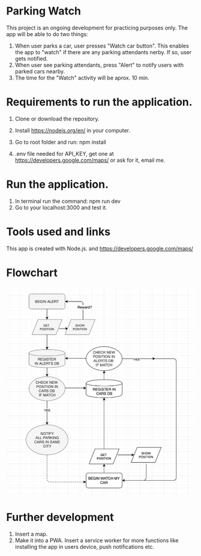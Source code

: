 # Parking Watch

This project is an ongoing development for practicing purposes only. 
The app will be able to do two things: 

1. When user parks a car, user presses "Watch car button". This enables the app to "watch" if there are any parking attendants nerby. If so, user gets notified. 
2. When user see parking attendants, press "Alert" to notify users with parked cars nearby. 
3. The time for the "Watch" activity will be aprox. 10 min. 

# Requirements to run the application.

1. Clone or download the repository. 

2. Install https://nodejs.org/en/ in your computer. 

3. Go to root folder and run: npm install 

4. .env file needed for API_KEY, get one at https://developers.google.com/maps/ or ask for it, email me. 


# Run the application.

1. In terminal run the command: npm run dev
2. Go to your localhost:3000 and test it. 

# Tools used and links
 
This app is created with Node.js. and https://developers.google.com/maps/


# Flowchart

<img src="public/images/parking-watch-flowchart.png" alt="Flowchart for the application Parking watch" />

# Further development 
1. Insert a map.
2. Make it into a PWA. Insert a service worker for more functions like installing the app in users device, push notifications etc.
